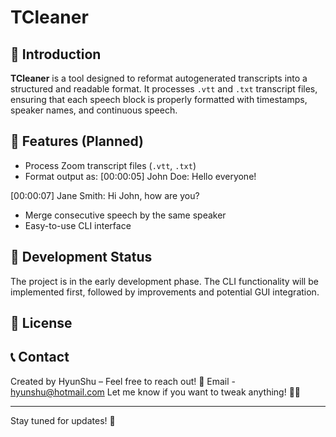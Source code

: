 # TCleaner

## 📝 Introduction
**TCleaner** is a tool designed to reformat autogenerated transcripts into a structured and readable format. It processes `.vtt` and `.txt` transcript files, ensuring that each speech block is properly formatted with timestamps, speaker names, and continuous speech.

## 📌 Features (Planned)
- Process Zoom transcript files (`.vtt`, `.txt`)
- Format output as:
[00:00:05]
John Doe: Hello everyone!

[00:00:07]
Jane Smith: Hi John, how are you?

- Merge consecutive speech by the same speaker
- Easy-to-use CLI interface

## 🚀 Development Status
The project is in the early development phase. The CLI functionality will be implemented first, followed by improvements and potential GUI integration.

## 📜 License

## 📞 Contact
Created by HyunShu – Feel free to reach out! 🚀
Email - hyunshu@hotmail.com
Let me know if you want to tweak anything! 🚀🔥

---
Stay tuned for updates! 🚀
